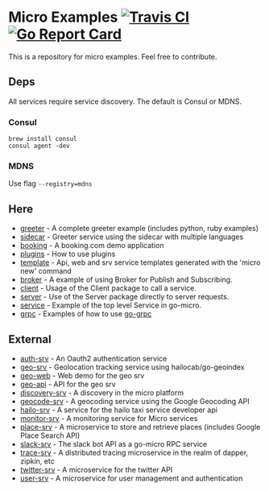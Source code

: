 # Micro Examples  [![Travis CI](https://travis-ci.org/micro/examples.svg?branch=master)](https://travis-ci.org/micro/examples) [![Go Report Card](https://goreportcard.com/badge/micro/examples)](https://goreportcard.com/report/github.com/micro/examples)

This is a repository for micro examples. Feel free to contribute.

## Deps

All services require service discovery. The default is Consul or MDNS.

### Consul 

```
brew install consul
consul agent -dev
```

### MDNS

Use flag `--registry=mdns`

## Here

- [greeter](greeter) - A complete greeter example (includes python, ruby examples)
- [sidecar](sidecar) - Greeter service using the sidecar with multiple languages
- [booking](booking) - A booking.com demo application
- [plugins](plugins) - How to use plugins
- [template](template) - Api, web and srv service templates generated with the 'micro new' command
- [broker](broker) - A example of using Broker for Publish and Subscribing.
- [client](client) - Usage of the Client package to call a service.
- [server](server) - Use of the Server package directly to server requests.
- [service](service) - Example of the top level Service in go-micro.
- [grpc](grpc) - Examples of how to use [go-grpc](https://github.com/micro/go-grpc)

## External

- [auth-srv](https://github.com/micro/auth-srv) - An Oauth2 authentication service
- [geo-srv](https://github.com/micro/geo-srv) - Geolocation tracking service using hailocab/go-geoindex
- [geo-web](https://github.com/micro/geo-web) - Web demo for the geo srv
- [geo-api](https://github.com/micro/geo-api) - API for the geo srv
- [discovery-srv](https://github.com/micro/discovery-srv) - A discovery in the micro platform
- [geocode-srv](https://github.com/micro/geocode-srv) - A geocoding service using the Google Geocoding API
- [hailo-srv](https://github.com/micro/hailo-srv) - A service for the hailo taxi service developer api
- [monitor-srv](https://github.com/micro/monitor-srv) - A monitoring service for Micro services
- [place-srv](https://github.com/micro/place-srv) - A microservice to store and retrieve places (includes Google Place Search API)
- [slack-srv](https://github.com/micro/slack-srv) - The slack bot API as a go-micro RPC service
- [trace-srv](https://github.com/micro/trace-srv) - A distributed tracing microservice in the realm of dapper, zipkin, etc
- [twitter-srv](https://github.com/micro/twitter-srv) - A microservice for the twitter API
- [user-srv](https://github.com/micro/user-srv)	- A microservice for user management and authentication

